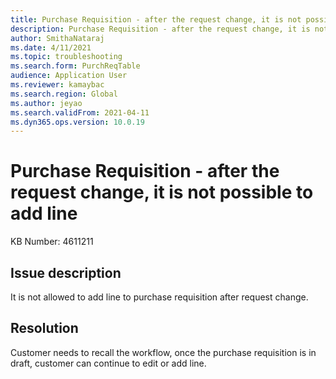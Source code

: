 ```yaml
---
title: Purchase Requisition - after the request change, it is not possible to add line
description: Purchase Requisition - after the request change, it is not possible to add line
author: SmithaNataraj
ms.date: 4/11/2021
ms.topic: troubleshooting
ms.search.form: PurchReqTable
audience: Application User
ms.reviewer: kamaybac
ms.search.region: Global
ms.author: jeyao
ms.search.validFrom: 2021-04-11
ms.dyn365.ops.version: 10.0.19
---
```


# Purchase Requisition - after the request change, it is not possible to add line

KB Number: 4611211

## Issue description

It is not allowed to add line to purchase requisition after request change.

## Resolution

Customer needs to recall the workflow, once the purchase requisition is in draft, customer can continue to edit or add line.
